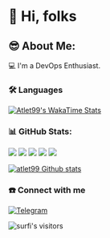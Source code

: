 # 👋 Hi, folks

## 😎 About Me:
💻 I'm a DevOps Enthusiast.

### 🛠 Languages
[![Atlet99's WakaTime Stats](https://github-readme-stats.vercel.app/api/top-langs/?username=atlet99&layout=compact&hide_border=true)](https://github.com/codesshaman?tab=repositories)</br>

### 📊 GitHub Stats:
![](https://github-profile-summary-cards.vercel.app/api/cards/profile-details?username=atlet99&theme=material_palenight)
![](https://github-profile-summary-cards.vercel.app/api/cards/most-commit-language?username=atlet99&theme=material_palenight)
![](https://github-profile-summary-cards.vercel.app/api/cards/repos-per-language?username=atlet99&theme=material_palenight)
![](https://github-profile-summary-cards.vercel.app/api/cards/stats?username=atlet99&theme=material_palenight)
![](https://github-profile-summary-cards.vercel.app/api/cards/productive-time?username=atlet99&theme=material_palenight)

[![atlet99 Github stats](https://github-readme-stats.vercel.app/api?username=atlet99&theme=material-palenight&count_private=true&show_icons=true&hide=contribs,issues&hide_border=true)](https://github.com/atlet99?tab=repositories)

### ☎️ Connect with me

[![Telegram](https://img.shields.io/badge/-Telegram-0088cc?style=for-the-badge&logo=telegram&logoColor=white)](https://t.me/iuhman)

<img alt="surfi's visitors" src="https://komarev.com/ghpvc/?username=atlet99&color=blueviolet&style=plastic&label=profile views" />